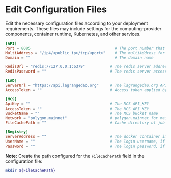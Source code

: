# Edit Configuration Files

Edit the necessary configuration files according to your deployment requirements. These files may include settings for the computing-provider components, container runtime, Kubernetes, and other services.

```toml
[API]
Port = 8085                                     # The port number that the web server listens on
MultiAddress = "/ip4/<public_ip>/tcp/<port>"    # The multiAddress for libp2p
Domain = ""                                     # The domain name

RedisUrl = "redis://127.0.0.1:6379"           # The redis server address
RedisPassword = ""                            # The redis server access password

[LAD]
ServerUrl = "https://api.lagrangedao.org"     # The lagrangedao.org API address
AccessToken = ""                              # Access token applied by lagrangedao.org

[MCS]
ApiKey = ""                                   # The MCS API_KEY
AccessToken = ""                              # The MCS API_KEY
BucketName = ""                               # The MCS bucket name
Network = "polygon.mainnet"                   # polygon.mainnet for mainnet, polygon.mumbai for testnet
FileCachePath = ""                            # Cache directory of job task raw data

[Registry]                                    
ServerAddress = ""                            # The docker container image registry address, if only a single node, you can ignore
UserName = ""                                 # The login username, if only a single node, you can ignore
Password = ""                                 # The login password, if only a single node, you can ignore
```

**Note:** Create the path configured for the `FileCachePath` field in the configuration file:

```bash
mkdir ${FileCachePath}
```
